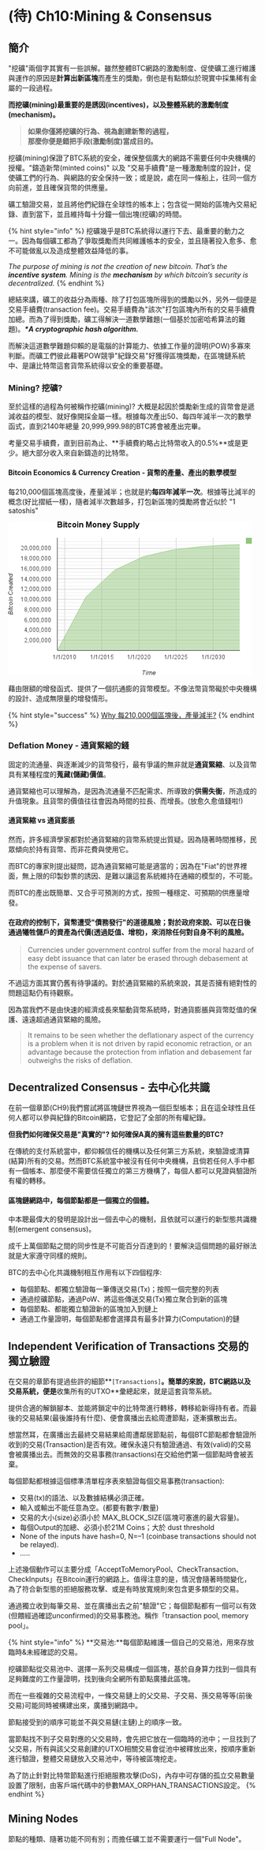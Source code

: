 # \(待\) Ch10:Mining & Consensus

## 簡介

"挖礦"兩個字其實有一些誤解。雖然整體BTC網路的激勵制度、促使礦工進行維護與運作的原因是**計算出新區塊**而產生的獎勵，倒也是有點類似於現實中採集稀有金屬的一段過程。

**而挖礦\(mining\)最重要的是誘因\(incentives\)，以及整體系統的激勵制度\(mechanism\)。**

> **如果你僅將挖礦的行為、視為創建新幣的過程，  
> 那麼你便是錯把手段\(激勵制度\)當成目的。**

挖礦\(mining\)保證了BTC系統的安全，確保整個廣大的網路不需要任何中央機構的授權。"鑄造新幣\(minted coins\)" 以及 "交易手續費"是一種激勵制度的設計，促使礦工們的行為、與網路的安全保持一致；或是說，處在同一條船上，往同一個方向前進，並且確保貨幣的供應量。

礦工驗證交易，並且將他們紀錄在全球性的帳本上；包含從一開始的區塊內交易紀錄、直到當下，並且維持每十分鐘一個出塊\(挖礦\)的時間。

{% hint style="info" %}
挖礦幾乎是BTC系統得以運行下去、最重要的動力之一。因為每個礦工都為了爭取獎勵而共同維護帳本的安全，並且隨著投入愈多、愈不可能做亂以及造成整體效益降低的事。

_The purpose of mining is not the creation of new bitcoin. That’s the **incentive system**. Mining is the **mechanism** by which bitcoin’s security is decentralized._
{% endhint %}

總結來講，礦工的收益分為兩種、除了打包區塊所得到的獎勵以外，另外一個便是交易手續費\(transaction fee\)。交易手續費為"該次"打包區塊內所有的交易手續費加總。而為了得到獎勵，礦工得解決一道數學難題\(一個基於加密哈希算法的難題\)。_**\*A cryptographic hash algorithm.**_

而解決這道數學難題仰賴的是電腦的計算能力、依據工作量的證明\(POW\)多寡來判斷。而礦工們彼此藉著POW競爭"紀錄交易"好獲得區塊獎勵，在區塊鏈系統中、是讓比特幣這套貨幣系統得以安全的重要基礎。

### Mining? 挖礦?

至於這樣的過程為何被稱作挖礦\(mining\)? 大概是起因於獎勵新生成的貨幣會是遞減收益的模型、就好像開採金屬一樣。根據每次產出50、每四年減半一次的數學函式，直到2140年總量 20,999,999.98的BTC將會被產出完畢。

考量交易手續費，直到目前為止、**手續費約略占比特幣收入的0.5%**或是更少。絕大部分收入來自新鑄造的比特幣。

#### Bitcoin Economics & Currency Creation - 貨幣的產量、產出的數學模型

每210,000個區塊高度後，產量減半；也就是約**每四年減半一次**。根據等比減半的概念\(好比摺紙一樣\)，隨者減半次數越多，打包新區塊的獎勵將會近似於 "1 satoshis"

![Supply of bitcoin currency over time based on a geometrically decreasing issuance rate](.gitbook/assets/image%20%281%29.png)

藉由限額的增發函式、提供了一個抗通膨的貨幣模型。不像法幣貨幣礙於中央機構的設計、造成無限量的增發情形。

{% hint style="success" %}
 [Why 每210,000個區塊後，產量減半?](https://cryptopeng.gitbook.io/blockchain/~/drafts/-LNZdGJxdP6bXD6P2mSO/primary/bitcoin-information#mei-210-000-liang-ban)
{% endhint %}

### Deflation Money - 通貨緊縮的錢

固定的流通量、與逐漸減少的貨幣發行，最有爭議的無非就是**通貨緊縮**、以及貨幣具有某種程度的**蒐藏\(儲藏\)價值**。

通貨緊縮也可以理解為，是因為流通量不匹配需求、所導致的**供需失衡**，所造成的升值現象。且貨幣的價值往往會因為時間的拉長、而增長。\(放愈久愈值錢啦!\)

#### 通貨緊縮 vs 通貨膨脹

然而，許多經濟學家都對於通貨緊縮的貨幣系統提出質疑。因為隨著時間推移，民眾傾向於持有貨幣、而非花費與使用它。

而BTC的專家則提出疑問，認為通貨緊縮可能是適當的；因為在"Fiat"的世界裡面，無上限的印製鈔票的誘因、是難以讓這套系統維持在通縮的模型的，不可能。

而BTC的產出既簡單、又合乎可預測的方式，按照一種穩定、可預期的供應量增發。

#### **在政府的控制下，貨幣遭受"債務發行"的道德風險；對於政府來說、可以在日後通過犧牲儲戶的資產為代價\(透過貶值、增稅\)，來消除任何對自身不利的風險。**

> Currencies under government control suffer from the moral hazard of easy debt issuance that can later be erased through debasement at the expense of savers.

不過這方面其實仍舊有待爭議的。對於通貨緊縮的系統來說，其是否擁有絕對性的問題這點仍有待觀察。

因為當我們不是由快速的經濟成長來驅動貨幣系統時，對通貨膨脹與貨幣貶值的保護、遠遠超過通貨緊縮的風險。

> It remains to be seen whether the deflationary aspect of the currency is a problem when it is not driven by rapid economic retraction, or an advantage because the protection from inflation and debasement far outweighs the risks of deflation.

## Decentralized Consensus - 去中心化共識

在前一個章節\(CH9\)我們嘗試將區塊鏈世界視為一個巨型帳本；且在這全球性且任何人都可以參與紀錄的Bitcoin網路，它登記了全部的所有權紀錄。

**但我們如何確保交易是"真實的"? 如何確保A真的擁有這些數量的BTC?**

在傳統的支付系統當中，都仰賴信任的機構以及任何第三方系統，來驗證或清算\(結算\)所有的交易。然而BTC系統當中被沒有任何中央機構，且倘若任何人手中都有一個帳本、那麼便不需要信任獨立的第三方機構了，每個人都可以見證與驗證所有權的轉移。

#### 區塊鏈網路中，每個節點都是一個獨立的個體。

中本聰最偉大的發明是設計出一個去中心的機制，且依就可以運行的新型態共識機制\(emergent consensus\)。

成千上萬個節點之間的同步性是不可能百分百達到的！要解決這個問題的最好辦法就是大家遵守同樣的規則。

BTC的去中心化共識機制相互作用有以下四個程序:

* 每個節點、都獨立驗證每一筆傳送交易\(Tx\)；按照一個完整的列表
* 通過挖礦節點，通過PoW、將這些傳送交易\(Tx\)獨立聚合到新的區塊
* 每個節點、都能獨立驗證新的區塊加入到鏈上
* 通過工作量證明，每個節點都會選擇具有最多計算力\(Computation\)的鏈

## Independent Verification of Transactions 交易的獨立驗證

在交易的章節有提過些許的細節**`[Transactions]`**。簡單的來說，BTC網路以及交易系統，便是**收集所有的UTXO**彙總起來，就是這套貨幣系統。

提供合適的解鎖腳本、並能將鎖定中的比特幣進行轉移，轉移給新得持有者。而最後的交易結果\(最後誰持有什麼\)、便會廣播出去給周遭節點，逐漸擴散出去。

想當然耳，在廣播出去最終交易結果給周遭鄰居節點前，每個BTC節點都會驗證所收到的交易\(Transaction\)是否有效。確保永遠只有驗證通過、有效\(valid\)的交易會被廣播出去。而無效的交易事務\(transactions\)在交給他們第一個節點時會被丟棄。

每個節點都根據這個標準清單程序表來驗證每個交易事務\(transaction\):

* 交易\(tx\)的語法、以及數據結構必須正確。
* 輸入或輸出不能任意為空。\(都要有數字/數量\)
* 交易的大小\(size\)必須小於 MAX\_BLOCK\_SIZE\(區塊可塞進的最大容量\)。
* 每個Output的加總、必須小於21M Coins；大於 dust threshold
*  None of the inputs have hash=0, N=–1  \(coinbase transactions should not be relayed\).
* .....

上述幾個動作可以主要分成「AcceptToMemoryPool、CheckTransaction、CheckInputs」在Bitcoin運行的網路上。值得注意的是，情況會隨著時間變化，為了符合新型態的拒絕服務攻擊、或是有時放寬規則來包含更多類型的交易。

通過獨立收到每筆交易、並在廣播出去之前"驗證"它；每個節點都有一個可以有效\(但餵經過確認unconfirmed\)的交易事務池。稱作「transaction pool, memory pool」。

{% hint style="info" %}
**交易池:**每個節點維護一個自己的交易池，用來存放臨時&未經確認的交易。

挖礦節點從交易池中、選擇一系列交易構成一個區塊，基於自身算力找到一個具有足夠難度的工作量證明，找到後向全網所有節點廣播此區塊。

而在一些複雜的交易流程中，一條交易鏈上的父交易、子交易、孫交易等等\(前後交易\)可能同時被構建出來，廣播到網路中。

節點接受到的順序可能並不與交易鏈\(主鏈\)上的順序一致。

當節點找不到子交易對應的父交易時，會先把它放在一個臨時的池中；一旦找到了父交易，所有與該父交易創建的UTXO相關交易會從池中被釋放出來，按順序重新進行驗證，整體交易鏈放入交易池中，等待被區塊挖走。

為了防止針對比特幣節點進行拒絕服務攻擊\(DoS\)，內存中可存儲的孤立交易數量設置了限制，由客戶端代碼中的參數MAX\_ORPHAN\_TRANSACTIONS設定。
{% endhint %}

## Mining Nodes

節點的種類、隨著功能不同有別；而擔任礦工並不需要運行一個"Full Node"。















